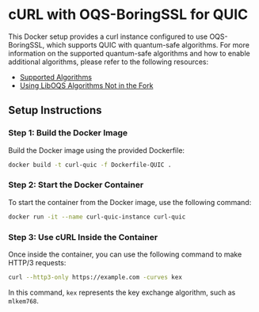 # cURL with OQS-BoringSSL for QUIC

This Docker setup provides a curl instance configured to use OQS-BoringSSL, which supports QUIC with quantum-safe algorithms. For more information on the supported quantum-safe algorithms and how to enable additional algorithms, please refer to the following resources:

- [Supported Algorithms](https://github.com/open-quantum-safe/boringssl?tab=readme-ov-file#supported-algorithms)
- [Using LibOQS Algorithms Not in the Fork](https://github.com/open-quantum-safe/boringssl/wiki/Using-liboqs-algorithms-not-in-the-fork)

## Setup Instructions

### Step 1: Build the Docker Image

Build the Docker image using the provided Dockerfile:

```bash
docker build -t curl-quic -f Dockerfile-QUIC .
```

### Step 2: Start the Docker Container

To start the container from the Docker image, use the following command:

```bash
docker run -it --name curl-quic-instance curl-quic
```

### Step 3: Use cURL Inside the Container

Once inside the container, you can use the following command to make HTTP/3 requests:

```bash
curl --http3-only https://example.com -curves kex
```

In this command, `kex` represents the key exchange algorithm, such as `mlkem768`.